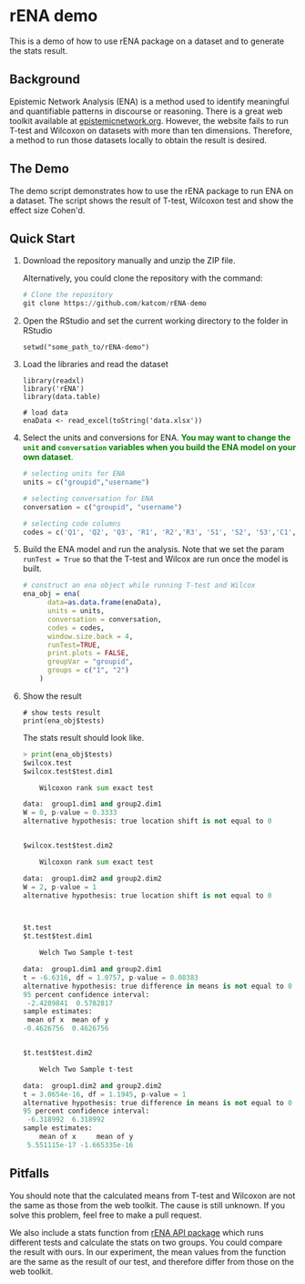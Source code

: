 # rENA demo
This is a demo of how to use rENA package on a dataset and to generate the stats result.

## Background
Epistemic Network Analysis (ENA) is a method used to identify meaningful and quantifiable patterns in discourse or reasoning. There is a great web toolkit available at [epistemicnetwork.org](https://www.epistemicnetwork.org/resources/). However, the website fails to run T-test and Wilcoxon  on datasets with more than ten dimensions. Therefore, a method to run those datasets locally to obtain the result is desired.

## The Demo
The demo script demonstrates how to use the rENA package to run ENA on a dataset. The script shows the result of T-test, Wilcoxon test and show the effect size Cohen'd. 

## Quick Start
1. Download the repository manually and unzip the ZIP file.

	Alternatively, you could clone the repository with the command:
	```python
	# Clone the repository
	git clone https://github.com/katcom/rENA-demo
	```
 2. Open the RStudio and set the current working directory to the folder in RStudio
	```
	setwd("some_path_to/rENA-demo")
	```
3. Load the libraries and read the dataset
	```
	library(readxl)
	library('rENA')
	library(data.table)
	
	# load data
	enaData <- read_excel(toString('data.xlsx'))
	```
4. Select the units and conversions for ENA. <span style="color:green">**You may want to change the `unit` and `conversation` variables when you build the ENA model on your own dataset**.</span>
	```python
	# selecting units for ENA
	units = c("groupid","username")
	
	# selecting conversation for ENA
	conversation = c("groupid", "username")
	
	# selecting code columns 
	codes = c('Q1', 'Q2', 'Q3', 'R1', 'R2','R3', 'S1', 'S2', 'S3','C1', 'C2', 'C3')
	```
5. Build the ENA model and run the analysis. Note that we set the param `runTest = True` so that the T-test and Wilcox are run once the model is built.
	```R
	# construct an ena object while running T-test and Wilcox
	ena_obj = ena(
		  data=as.data.frame(enaData),
		  units = units,
		  conversation = conversation,
		  codes = codes,
		  window.size.back = 4,
		  runTest=TRUE,
		  print.plots = FALSE,
		  groupVar = "groupid",
		  groups = c("1", "2")
		)
	```

6. Show the result
	```
	# show tests result
	print(ena_obj$tests)
	```
	The stats result should look like.
	```python
	> print(ena_obj$tests)
	$wilcox.test
	$wilcox.test$test.dim1

		Wilcoxon rank sum exact test

	data:  group1.dim1 and group2.dim1
	W = 0, p-value = 0.3333
	alternative hypothesis: true location shift is not equal to 0


	$wilcox.test$test.dim2

		Wilcoxon rank sum exact test

	data:  group1.dim2 and group2.dim2
	W = 2, p-value = 1
	alternative hypothesis: true location shift is not equal to 0



	$t.test
	$t.test$test.dim1

		Welch Two Sample t-test

	data:  group1.dim1 and group2.dim1
	t = -6.6316, df = 1.0757, p-value = 0.08383
	alternative hypothesis: true difference in means is not equal to 0
	95 percent confidence interval:
	 -2.4289841  0.5782817
	sample estimates:
	 mean of x  mean of y 
	-0.4626756  0.4626756 


	$t.test$test.dim2

		Welch Two Sample t-test

	data:  group1.dim2 and group2.dim2
	t = 3.0654e-16, df = 1.1945, p-value = 1
	alternative hypothesis: true difference in means is not equal to 0
	95 percent confidence interval:
	 -6.318992  6.318992
	sample estimates:
		mean of x     mean of y 
	 5.551115e-17 -1.665335e-16 
	```

## Pitfalls
You should note that the calculated means from T-test and Wilcoxon are not the same as those from the web toolkit. The cause is still unknown. If you solve this problem, feel free to make a pull request.

We also include a stats function from [rENA API package](https://gitlab.com/epistemic-analytics/qe-packages/rENAPI/-/blob/main/R/group.stats.R?ref_type=heads) which runs different tests and calculate the stats on two groups. You could compare the result with ours. In our experiment, the mean values from the function are the same as the result of our test, and therefore differ from those on the web toolkit. 
